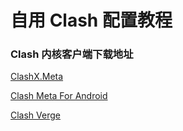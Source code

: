 # 自用 Clash 配置教程

### Clash 内核客户端下载地址

[ClashX.Meta](https://github.com/MetaCubeX/ClashX.Meta/releases)

[Clash Meta For Android](https://github.com/MetaCubeX/ClashMetaForAndroid/releases)

[Clash Verge](https://github.com/clash-verge-rev/clash-verge-rev/releases)
